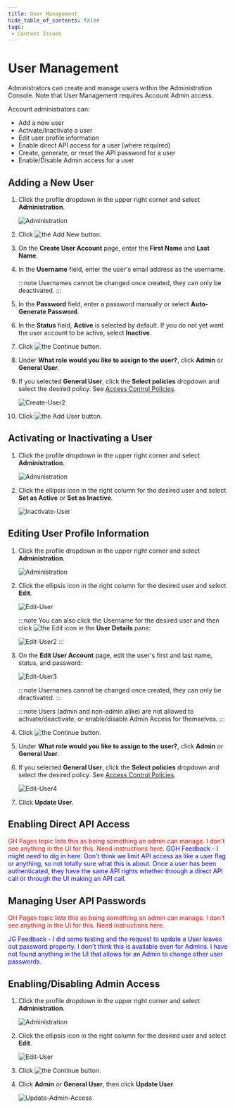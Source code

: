 ```yaml
---
title: User Management
hide_table_of_contents: false
tags:
 - Content Issues
---
```


# User Management

Administrators can create and manage users within the Administration Console. Note that User Management requires Account Admin access.

Account administrators can:

* Add a new user
* Activate/Inactivate a user
* Edit user profile information
* Enable direct API access for a user (where required)
* Create, generate, or reset the API password for a user
* Enable/Disable Admin access for a user

## Adding a New User

1. Click the profile dropdown in the upper right corner and select **Administration**.

   ![Administration](/img/Administration.png)

2. Click <img src="/img/icons/Add-New-User.png" className="icon" alt="the Add New button"/>.
3. On the **Create User Account** page, enter the **First Name** and **Last Name**.
4. In the **Username** field, enter the user's email address as the username.
   
   :::note
   Usernames cannot be changed once created, they can only be deactivated.
   :::

5. In the **Password** field, enter a password manually or select **Auto-Generate Password**.
6. In the **Status** field, **Active** is selected by default. If you do not yet want the user account to be active, select **Inactive**.
7. Click <img src="/img/icons/Continue-Button2.png" className="icon" alt="the Continue button"/>.
8. Under **What role would you like to assign to the user?**, click **Admin** or **General User**.
9. If you selected **General User**, click the **Select policies** dropdown and select the desired policy. See [Access Control Policies](./access-control-polices).

   ![Create-User2](/img/Create-User2.png)
   
10. Click <img src="/img/icons/Add-User-Button.png" className="icon" alt="the Add User button"/>.

## Activating or Inactivating a User

1. Click the profile dropdown in the upper right corner and select **Administration**.

   ![Administration](/img/Administration.png)

2. Click the ellipsis icon in the right column for the desired user and select **Set as Active** or **Set as Inactive**.
   
   ![Inactivate-User](/img/Inactivate-User.png)

## Editing User Profile Information

1. Click the profile dropdown in the upper right corner and select **Administration**.

   ![Administration](/img/Administration.png)

2. Click the ellipsis icon in the right column for the desired user and select **Edit**.
   
   ![Edit-User](/img/Edit-User-Dropdown.png)

   :::note
      You can also click the Username for the desired user and then click <img src="/img/icons/edit-icon.png" className="icon" alt="the Edit icon"/> in the **User Details** pane:

      ![Edit-User2](/img/Edit-User2.png)
   :::

3. On the **Edit User Account** page, edit the user's first and last name, status, and password:

   ![Edit-User3](/img/Edit-User3.png)

   :::note
      Usernames cannot be changed once created, they can only be deactivated.
   :::

   :::note
   Users (admin and non-admin alike) are not allowed to activate/deactivate, or enable/disable Admin Access for themselves.
   :::

4. Click <img src="/img/icons/Continue-Button2.png" className="icon" alt="the Continue button"/>.
5. Under **What role would you like to assign to the user?**, click **Admin** or **General User**.
6. If you selected **General User**, click the **Select policies** dropdown and select the desired policy. See [Access Control Policies](./access-control-polices).

   ![Edit-User4](/img/Edit-User4.png)
   
7.  Click **Update User**.

## Enabling Direct API Access

<font color="red">GH Pages topic lists this as being something an admin can manage. I don't see anything in the UI for this. Need instructions here.</font>
<font color="blue">GGH Feedback - I might need to dig in here.  Don't think we limit API access as like a user flag or anything, so not totally sure what this is about.  Once a user has been authenticated, they have the same API rights whether through a direct API call or through the UI making an API call.</font>

## Managing User API Passwords

<font color="red">GH Pages topic lists this as being something an admin can manage. I don't see anything in the UI for this. Need instructions here.</font>

<font color="blue">
JG Feedback - I did some testing and the request to update a User leaves out password property. I don't think this is available even for Admins. I have not found anything in the UI that allows for an Admin to change other user passwords. 
</font>


## Enabling/Disabling Admin Access

1. Click the profile dropdown in the upper right corner and select **Administration**.

   ![Administration](/img/Administration.png)

2. Click the ellipsis icon in the right column for the desired user and select **Edit**.
   
   ![Edit-User](/img/Edit-User-Dropdown.png)

3. Click <img src="/img/icons/Continue-Button2.png" className="icon" alt="the Continue button"/>.
4. Click **Admin** or **General User**, then click **Update User**.

   ![Update-Admin-Access](/img/Update-Admin-Access.png)
